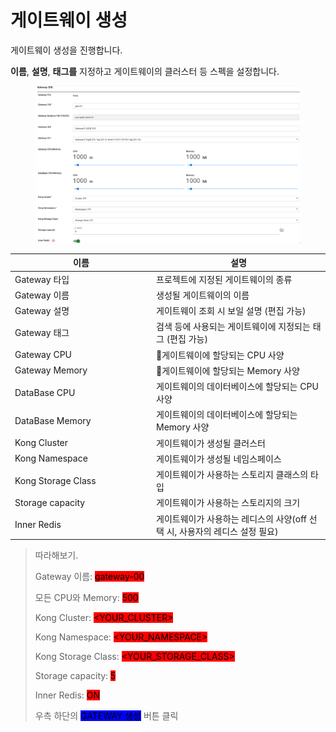 # 게이트웨이 생성

게이트웨이 생성을 진행합니다.

**이름**, **설명**, **태그를** 지정하고 게이트웨이의 클러스터 등 스펙을 설정합니다.

<figure><img src="../../.gitbook/assets/image (40).png" alt=""><figcaption></figcaption></figure>

<table><thead><tr><th width="212">이름</th><th>설명</th></tr></thead><tbody><tr><td>Gateway 타입</td><td>프로젝트에 지정된 게이트웨이의 종류</td></tr><tr><td>Gateway 이름</td><td>생성될 게이트웨이의 이름</td></tr><tr><td>Gateway 설명</td><td>게이트웨이 조회 시 보일 설명 (편집 가능)</td></tr><tr><td>Gateway 태그</td><td>검색 등에 사용되는 게이트웨이에 지정되는 태그 (편집 가능)</td></tr><tr><td>Gateway CPU</td><td>게이트웨이에 할당되는 CPU 사양</td></tr><tr><td>Gateway Memory</td><td>게이트웨이에 할당되는 Memory 사양</td></tr><tr><td>DataBase CPU</td><td>게이트웨이의 데이터베이스에 할당되는 CPU 사양</td></tr><tr><td>DataBase Memory</td><td>게이트웨이의 데이터베이스에 할당되는 Memory 사양</td></tr><tr><td>Kong Cluster</td><td>게이트웨이가 생성될 클러스터</td></tr><tr><td>Kong Namespace</td><td>게이트웨이가 생성될 네임스페이스</td></tr><tr><td>Kong Storage Class</td><td>게이트웨이가 사용하는 스토리지 클래스의 타입</td></tr><tr><td>Storage capacity</td><td>게이트웨이가 사용하는 스토리지의 크기</td></tr><tr><td>Inner Redis</td><td>게이트웨이가 사용하는 레디스의 사양(off 선택 시, 사용자의 레디스 설정 필요)</td></tr></tbody></table>

> 따라해보기.
>
> Gateway 이름: <mark style="background-color:red;">gateway-00</mark>
>
> 모든 CPU와 Memory: <mark style="background-color:red;">500</mark>
>
> Kong Cluster: <mark style="background-color:red;">\<YOUR\_CLUSTER></mark>
>
> Kong Namespace: <mark style="background-color:red;">\<YOUR\_NAMESPACE></mark>
>
> Kong Storage Class: <mark style="background-color:red;">\<YOUR\_STORAGE\_CLASS></mark>
>
> Storage capacity: <mark style="background-color:red;">5</mark>
>
> Inner Redis: <mark style="background-color:red;">ON</mark>
>
> 우측 하단의 <mark style="background-color:blue;">GATEWAY 생성</mark> 버튼 클릭

